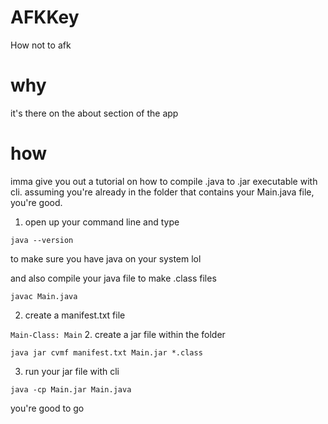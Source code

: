 # AFKKey
How not to afk

# why
it's there on the about section of the app

# how
imma give you out a tutorial on how to compile .java to .jar executable with cli. assuming you're already in the folder that contains your Main.java file, you're good.

1. open up your command line and type

`
  java --version
`

to make sure you have java on your system lol

and also compile your java file to make .class files

`
  javac Main.java
`

2. create a manifest.txt file

`
  Main-Class: Main
`
2. create a jar file within the folder

`
  java jar cvmf manifest.txt Main.jar *.class
`

3. run your jar file with cli

`
  java -cp Main.jar Main.java
`

you're good to go

